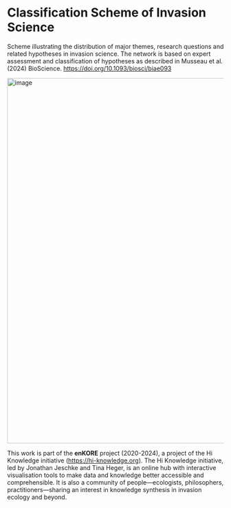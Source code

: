 # Classification Scheme of Invasion Science

Scheme illustrating the distribution of major themes, research questions and related hypotheses in invasion science. The network is based on expert assessment and classification of hypotheses as described in Musseau et al. (2024) BioScience. https://doi.org/10.1093/biosci/biae093

<img width="848" alt="image" src="https://github.com/user-attachments/assets/846be6fb-5ae3-4212-81d3-03e33ce24657" />

This work is part of the **enKORE** project (2020-2024), a project of the Hi Knowledge initiative (https://hi-knowledge.org).
The Hi Knowledge initiative, led by Jonathan Jeschke and Tina Heger, is an online hub with interactive visualisation tools to make data and knowledge better accessible and comprehensible. 
It is also a community of people—ecologists, philosophers, practitioners—sharing an interest in knowledge synthesis in invasion ecology and beyond.

